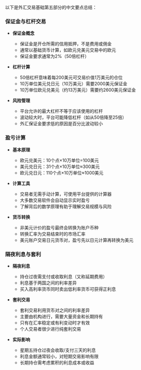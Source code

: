 以下是外汇交易基础第五部分的中文要点总结：

### 保证金与杠杆交易
- **保证金概念**
  - 保证金是开仓所需的信用抵押，不是费用或佣金
  - 通常以基础货币计算，如欧元兑美元交易中的欧元
  - 保证金要求通常为2%（50倍杠杆）

- **杠杆计算**
  - 50倍杠杆意味着每200美元可交易价值1万美元的仓位
  - 10万单位美元兑日元（10万美元）需要2000美元保证金
  - 10万单位欧元兑美元（约13万美元）需要约2600美元保证金

- **风险管理**
  - 平台允许的最大杠杆不等于应该使用的杠杆
  - 波动较大时，平台可能降低杠杆（如从50倍降至25倍）
  - 外汇保证金要求低的原因是百分比波动较小

### 盈亏计算
- **基本原理**
  - 欧元兑美元：10个点×10万单位=100美元
  - 美元兑日元：31个点×10万单位≈300美元
  - 欧元兑日元：110个点×10万单位≈1000美元

- **计算工具**
  - 交易者无需手动计算，可使用平台提供的计算器
  - 大多数交易软件会自动显示实时盈亏
  - 了解背后的数学原理有助于理解交易规模与风险

- **货币转换**
  - 非美元计价的盈亏最终会转换为账户币种
  - 转换汇率为交易结束时的市场汇率
  - 美元账户交易日元货币对，盈亏先以日元计算再转换为美元

### 隔夜利息与套利
- **隔夜利息**
  - 持仓过夜需支付或收取利息（又称延期费用）
  - 利息基于两国之间的利率差异
  - 买入高利率货币同时卖出低利率货币可获得正利息

- **套利交易**
  - 套利交易利用货币对之间的利率差异
  - 主要由机构进行，需要大量资金和长期持有
  - 只有在汇率稳定或有利变动时才有效
  - 个人交易者很少进行纯套利交易

- **实际影响**
  - 星期五持仓过夜会收取/支付三天的利息
  - 利息金额通常较小，对短期交易影响有限
  - 长期持仓需考虑累积的利息成本或收益 